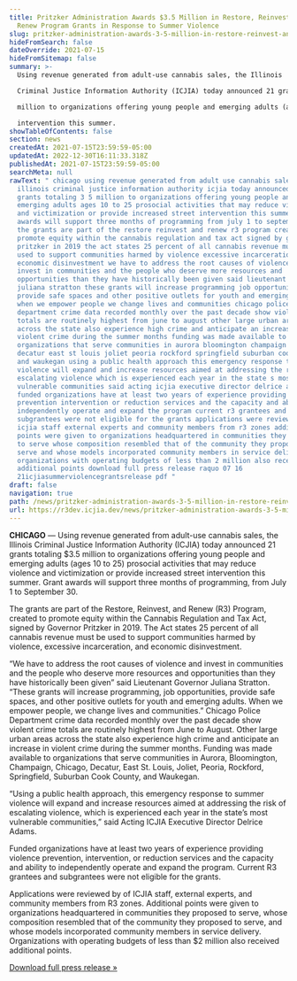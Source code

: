 ```yaml
---
title: Pritzker Administration Awards $3.5 Million in Restore, Reinvest, and
  Renew Program Grants in Response to Summer Violence
slug: pritzker-administration-awards-3-5-million-in-restore-reinvest-and-renew-program-grants-in-response-to-summer-violence
hideFromSearch: false
dateOverride: 2021-07-15
hideFromSitemap: false
summary: >-
  Using revenue generated from adult-use cannabis sales, the Illinois

  Criminal Justice Information Authority (ICJIA) today announced 21 grants totaling $3.5

  million to organizations offering young people and emerging adults (ages 10 to 25) prosocial activities that may reduce violence and victimization or provide increased street

  intervention this summer.
showTableOfContents: false
section: news
createdAt: 2021-07-15T23:59:59-05:00
updatedAt: 2022-12-30T16:11:33.318Z
publishedAt: 2021-07-15T23:59:59-05:00
searchMeta: null
rawText: " chicago using revenue generated from adult use cannabis sales the
  illinois criminal justice information authority icjia today announced 21
  grants totaling 3 5 million to organizations offering young people and
  emerging adults ages 10 to 25 prosocial activities that may reduce violence
  and victimization or provide increased street intervention this summer grant
  awards will support three months of programming from july 1 to september 30
  the grants are part of the restore reinvest and renew r3 program created to
  promote equity within the cannabis regulation and tax act signed by governor
  pritzker in 2019 the act states 25 percent of all cannabis revenue must be
  used to support communities harmed by violence excessive incarceration and
  economic disinvestment we have to address the root causes of violence and
  invest in communities and the people who deserve more resources and
  opportunities than they have historically been given said lieutenant governor
  juliana stratton these grants will increase programming job opportunities
  provide safe spaces and other positive outlets for youth and emerging adults
  when we empower people we change lives and communities chicago police
  department crime data recorded monthly over the past decade show violent crime
  totals are routinely highest from june to august other large urban areas
  across the state also experience high crime and anticipate an increase in
  violent crime during the summer months funding was made available to
  organizations that serve communities in aurora bloomington champaign chicago
  decatur east st louis joliet peoria rockford springfield suburban cook county
  and waukegan using a public health approach this emergency response to summer
  violence will expand and increase resources aimed at addressing the risk of
  escalating violence which is experienced each year in the state s most
  vulnerable communities said acting icjia executive director delrice adams
  funded organizations have at least two years of experience providing violence
  prevention intervention or reduction services and the capacity and ability to
  independently operate and expand the program current r3 grantees and
  subgrantees were not eligible for the grants applications were reviewed by of
  icjia staff external experts and community members from r3 zones additional
  points were given to organizations headquartered in communities they proposed
  to serve whose composition resembled that of the community they proposed to
  serve and whose models incorporated community members in service delivery
  organizations with operating budgets of less than 2 million also received
  additional points download full press release raquo 07 16
  21icjiasummerviolencegrantsrelease pdf "
draft: false
navigation: true
path: /news/pritzker-administration-awards-3-5-million-in-restore-reinvest-and-renew-program-grants-in-response-to-summer-violence
url: https://r3dev.icjia.dev/news/pritzker-administration-awards-3-5-million-in-restore-reinvest-and-renew-program-grants-in-response-to-summer-violence
---
```


**CHICAGO** — Using revenue generated from adult-use cannabis sales, the Illinois
Criminal Justice Information Authority (ICJIA) today announced 21 grants totaling $3.5
million to organizations offering young people and emerging adults (ages 10 to 25) prosocial activities that may reduce violence and victimization or provide increased street
intervention this summer. Grant awards will support three months of programming, from
July 1 to September 30.

The grants are part of the Restore, Reinvest, and Renew (R3) Program, created to
promote equity within the Cannabis Regulation and Tax Act, signed by Governor
Pritzker in 2019. The Act states 25 percent of all cannabis revenue must be used to
support communities harmed by violence, excessive incarceration, and economic
disinvestment.

“We have to address the root causes of violence and invest in communities and the
people who deserve more resources and opportunities than they have historically been
given” said Lieutenant Governor Juliana Stratton. “These grants will increase
programming, job opportunities, provide safe spaces, and other positive outlets for youth
and emerging adults. When we empower people, we change lives and communities.”
Chicago Police Department crime data recorded monthly over the past decade show
violent crime totals are routinely highest from June to August. Other large urban areas
across the state also experience high crime and anticipate an increase in violent crime
during the summer months. Funding was made available to organizations that serve
communities in Aurora, Bloomington, Champaign, Chicago, Decatur, East St. Louis,
Joliet, Peoria, Rockford, Springfield, Suburban Cook County, and Waukegan.

“Using a public health approach, this emergency response to summer violence will
expand and increase resources aimed at addressing the risk of escalating violence, which
is experienced each year in the state’s most vulnerable communities,” said Acting ICJIA
Executive Director Delrice Adams.

Funded organizations have at least two years of experience providing violence
prevention, intervention, or reduction services and the capacity and ability to
independently operate and expand the program. Current R3 grantees and subgrantees
were not eligible for the grants.

Applications were reviewed by of ICJIA staff, external experts, and community members
from R3 zones. Additional points were given to organizations headquartered in
communities they proposed to serve, whose composition resembled that of the
community they proposed to serve, and whose models incorporated community members
in service delivery. Organizations with operating budgets of less than $2 million also
received additional points.

[Download full press release &raquo;](07.16.21ICJIASummerViolenceGrantsRelease.pdf)
